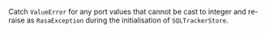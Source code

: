 Catch `ValueError` for any port values that cannot be cast to integer and re-raise as `RasaException` during the initialisation of `SQLTrackerStore`.
